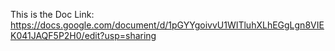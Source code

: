 This is the Doc Link: https://docs.google.com/document/d/1pGYYgoivvU1WITluhXLhEGgLgn8VIEK041JAQF5P2H0/edit?usp=sharing
